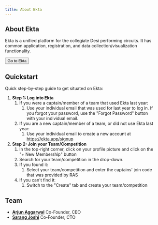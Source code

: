 ```yaml
---
title: About Ekta
---
```


## About Ekta

Ekta is a unified platform for the collegiate Desi performing circuits. It has common application, registration, and data collection/visualization functionality.

<a href="https://ekta.app"><button>Go to Ekta</button></a>

## Quickstart

Quick step-by-step guide to get situated on Ekta:

1. **Step 1: Log into Ekta**
   1. If you were a captain/member of a team that used Ekta last year:
      1. Use your individual email that was used for last year to log in. If you forgot your password, use the "Forgot Password" button with your individual email.
   2. If you are a new captain/member of a team, or did not use Ekta last year:
      1. Use your individual email to create a new account at https://ekta.app/signup
2. **Step 2: Join your Team/Competition**
   1. In the top-right corner, click on your profile picture and click on the "+ New Membership" button
   2. Search for your team/competition in the drop-down.
   3. If you found it:
      1. Select your team/competition and enter the captains' join code that was provided by RAS
   4. If you can't find it:
      1. Switch to the "Create" tab and create your team/competition

## Team

- [**Arjun Aggarwal**](https://www.linkedin.com/in/arjun-aggarwal) Co-Founder, CEO
- [**Sarang Joshi**](https://sarangjo.github.io) Co-Founder, CTO

